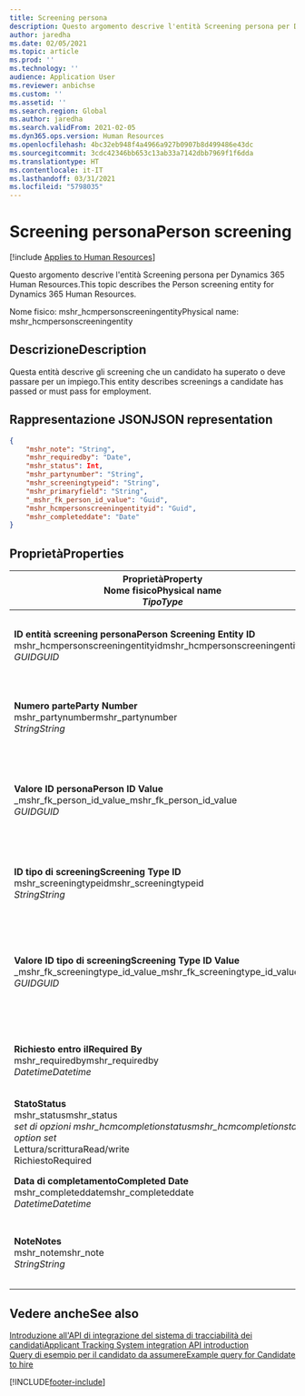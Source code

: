 ```yaml
---
title: Screening persona
description: Questo argomento descrive l'entità Screening persona per Dynamics 365 Human Resources.
author: jaredha
ms.date: 02/05/2021
ms.topic: article
ms.prod: ''
ms.technology: ''
audience: Application User
ms.reviewer: anbichse
ms.custom: ''
ms.assetid: ''
ms.search.region: Global
ms.author: jaredha
ms.search.validFrom: 2021-02-05
ms.dyn365.ops.version: Human Resources
ms.openlocfilehash: 4bc32eb948f4a4966a927b0907b8d499486e43dc
ms.sourcegitcommit: 3cdc42346bb653c13ab33a7142dbb7969f1f6dda
ms.translationtype: HT
ms.contentlocale: it-IT
ms.lasthandoff: 03/31/2021
ms.locfileid: "5798035"
---
```

# <a name="person-screening"></a><span data-ttu-id="bb00d-103">Screening persona</span><span class="sxs-lookup"><span data-stu-id="bb00d-103">Person screening</span></span>

[!include [Applies to Human Resources](../includes/applies-to-hr.md)]

<span data-ttu-id="bb00d-104">Questo argomento descrive l'entità Screening persona per Dynamics 365 Human Resources.</span><span class="sxs-lookup"><span data-stu-id="bb00d-104">This topic describes the Person screening entity for Dynamics 365 Human Resources.</span></span>

<span data-ttu-id="bb00d-105">Nome fisico: mshr_hcmpersonscreeningentity</span><span class="sxs-lookup"><span data-stu-id="bb00d-105">Physical name: mshr_hcmpersonscreeningentity</span></span>

## <a name="description"></a><span data-ttu-id="bb00d-106">Descrizione</span><span class="sxs-lookup"><span data-stu-id="bb00d-106">Description</span></span>

<span data-ttu-id="bb00d-107">Questa entità descrive gli screening che un candidato ha superato o deve passare per un impiego.</span><span class="sxs-lookup"><span data-stu-id="bb00d-107">This entity describes screenings a candidate has passed or must pass for employment.</span></span>

## <a name="json-representation"></a><span data-ttu-id="bb00d-108">Rappresentazione JSON</span><span class="sxs-lookup"><span data-stu-id="bb00d-108">JSON representation</span></span>

```json
{
    "mshr_note": "String",
    "mshr_requiredby": "Date",
    "mshr_status": Int,
    "mshr_partynumber": "String",
    "mshr_screeningtypeid": "String",
    "mshr_primaryfield": "String",
    "_mshr_fk_person_id_value": "Guid",
    "mshr_hcmpersonscreeningentityid": "Guid",
    "mshr_completeddate": "Date"
}
```

## <a name="properties"></a><span data-ttu-id="bb00d-109">Proprietà</span><span class="sxs-lookup"><span data-stu-id="bb00d-109">Properties</span></span>

| <span data-ttu-id="bb00d-110">Proprietà</span><span class="sxs-lookup"><span data-stu-id="bb00d-110">Property</span></span><br><span data-ttu-id="bb00d-111">**Nome fisico**</span><span class="sxs-lookup"><span data-stu-id="bb00d-111">**Physical name**</span></span><br><span data-ttu-id="bb00d-112">**_Tipo_**</span><span class="sxs-lookup"><span data-stu-id="bb00d-112">**_Type_**</span></span> | <span data-ttu-id="bb00d-113">Utilizza</span><span class="sxs-lookup"><span data-stu-id="bb00d-113">Use</span></span> | <span data-ttu-id="bb00d-114">Descrizione</span><span class="sxs-lookup"><span data-stu-id="bb00d-114">Description</span></span> |
| --- | --- | --- |
| <span data-ttu-id="bb00d-115">**ID entità screening persona**</span><span class="sxs-lookup"><span data-stu-id="bb00d-115">**Person Screening Entity ID**</span></span><br><span data-ttu-id="bb00d-116">mshr_hcmpersonscreeningentityid</span><span class="sxs-lookup"><span data-stu-id="bb00d-116">mshr_hcmpersonscreeningentityid</span></span><br><span data-ttu-id="bb00d-117">*GUID*</span><span class="sxs-lookup"><span data-stu-id="bb00d-117">*GUID*</span></span> | <span data-ttu-id="bb00d-118">Sola lettura</span><span class="sxs-lookup"><span data-stu-id="bb00d-118">Read-only</span></span><br><span data-ttu-id="bb00d-119">Richiesto</span><span class="sxs-lookup"><span data-stu-id="bb00d-119">Required</span></span><br><span data-ttu-id="bb00d-120">Generato dal sistema</span><span class="sxs-lookup"><span data-stu-id="bb00d-120">System-generated</span></span> | <span data-ttu-id="bb00d-121">Identificatore primario univoco per il record di screening della persona.</span><span class="sxs-lookup"><span data-stu-id="bb00d-121">Unique primary identifier for the person screening record.</span></span> |
| <span data-ttu-id="bb00d-122">**Numero parte**</span><span class="sxs-lookup"><span data-stu-id="bb00d-122">**Party Number**</span></span><br><span data-ttu-id="bb00d-123">mshr_partynumber</span><span class="sxs-lookup"><span data-stu-id="bb00d-123">mshr_partynumber</span></span><br><span data-ttu-id="bb00d-124">*String*</span><span class="sxs-lookup"><span data-stu-id="bb00d-124">*String*</span></span> | <span data-ttu-id="bb00d-125">Lettura/scrittura</span><span class="sxs-lookup"><span data-stu-id="bb00d-125">Read/write</span></span><br><span data-ttu-id="bb00d-126">Richiesto</span><span class="sxs-lookup"><span data-stu-id="bb00d-126">Required</span></span> | <span data-ttu-id="bb00d-127">Il numero della parte (persona) associato al candidato.</span><span class="sxs-lookup"><span data-stu-id="bb00d-127">The party (person) number associated with the candidate.</span></span> |
| <span data-ttu-id="bb00d-128">**Valore ID persona**</span><span class="sxs-lookup"><span data-stu-id="bb00d-128">**Person ID Value**</span></span><br><span data-ttu-id="bb00d-129">_mshr_fk_person_id_value</span><span class="sxs-lookup"><span data-stu-id="bb00d-129">_mshr_fk_person_id_value</span></span><br><span data-ttu-id="bb00d-130">*GUID*</span><span class="sxs-lookup"><span data-stu-id="bb00d-130">*GUID*</span></span> | <span data-ttu-id="bb00d-131">Sola lettura</span><span class="sxs-lookup"><span data-stu-id="bb00d-131">Read-only</span></span><br><span data-ttu-id="bb00d-132">Richiesto</span><span class="sxs-lookup"><span data-stu-id="bb00d-132">Required</span></span><br><span data-ttu-id="bb00d-133">Chiave esterna: mshr_dirpersonentityid di mshr_dirpersonentity</span><span class="sxs-lookup"><span data-stu-id="bb00d-133">Foreign key: mshr_dirpersonentityid of mshr_dirpersonentity</span></span> | <span data-ttu-id="bb00d-134">L'identificatore generato dal sistema per il record dell'entità della parte (persona).</span><span class="sxs-lookup"><span data-stu-id="bb00d-134">The system-generated identifier of the party (person) entity record.</span></span> |
| <span data-ttu-id="bb00d-135">**ID tipo di screening**</span><span class="sxs-lookup"><span data-stu-id="bb00d-135">**Screening Type ID**</span></span><br><span data-ttu-id="bb00d-136">mshr_screeningtypeid</span><span class="sxs-lookup"><span data-stu-id="bb00d-136">mshr_screeningtypeid</span></span><br><span data-ttu-id="bb00d-137">*String*</span><span class="sxs-lookup"><span data-stu-id="bb00d-137">*String*</span></span> | <span data-ttu-id="bb00d-138">Lettura/scrittura</span><span class="sxs-lookup"><span data-stu-id="bb00d-138">Read/write</span></span><br><span data-ttu-id="bb00d-139">Richiesto</span><span class="sxs-lookup"><span data-stu-id="bb00d-139">Required</span></span><br><span data-ttu-id="bb00d-140">Chiave esterna: ScreeningType</span><span class="sxs-lookup"><span data-stu-id="bb00d-140">Foreign key: ScreeningType</span></span> | <span data-ttu-id="bb00d-141">L'identificatore del tipo di screening definito in Human Resources.</span><span class="sxs-lookup"><span data-stu-id="bb00d-141">The identifier of the screening type defined in Human Resources.</span></span> |
| <span data-ttu-id="bb00d-142">**Valore ID tipo di screening**</span><span class="sxs-lookup"><span data-stu-id="bb00d-142">**Screening Type ID Value**</span></span><br><span data-ttu-id="bb00d-143">_mshr_fk_screeningtype_id_value</span><span class="sxs-lookup"><span data-stu-id="bb00d-143">_mshr_fk_screeningtype_id_value</span></span><br><span data-ttu-id="bb00d-144">*GUID*</span><span class="sxs-lookup"><span data-stu-id="bb00d-144">*GUID*</span></span> | <span data-ttu-id="bb00d-145">Sola lettura</span><span class="sxs-lookup"><span data-stu-id="bb00d-145">Read-only</span></span><br><span data-ttu-id="bb00d-146">Richiesto</span><span class="sxs-lookup"><span data-stu-id="bb00d-146">Required</span></span><br><span data-ttu-id="bb00d-147">Chiave esterna: mshr_hcmscreeningtypeentityid di mshr_hcmscreeningtypeentity</span><span class="sxs-lookup"><span data-stu-id="bb00d-147">Foreign key: mshr_hcmscreeningtypeentityid of mshr_hcmscreeningtypeentity</span></span> | <span data-ttu-id="bb00d-148">Identificatore generato dal sistema per il record del tipo di screening dell'entità associata.</span><span class="sxs-lookup"><span data-stu-id="bb00d-148">System-generated identifier for the screening type record in the associated entity.</span></span> |
| <span data-ttu-id="bb00d-149">**Richiesto entro il**</span><span class="sxs-lookup"><span data-stu-id="bb00d-149">**Required By**</span></span><br><span data-ttu-id="bb00d-150">mshr_requiredby</span><span class="sxs-lookup"><span data-stu-id="bb00d-150">mshr_requiredby</span></span><br><span data-ttu-id="bb00d-151">*Datetime*</span><span class="sxs-lookup"><span data-stu-id="bb00d-151">*Datetime*</span></span> | <span data-ttu-id="bb00d-152">Lettura/scrittura</span><span class="sxs-lookup"><span data-stu-id="bb00d-152">Read/write</span></span><br><span data-ttu-id="bb00d-153">Facoltativo</span><span class="sxs-lookup"><span data-stu-id="bb00d-153">Optional</span></span> | <span data-ttu-id="bb00d-154">La data entro la quale lo screening deve essere completato.</span><span class="sxs-lookup"><span data-stu-id="bb00d-154">The date by which the screening is required to be completed.</span></span> |
| <span data-ttu-id="bb00d-155">**Stato**</span><span class="sxs-lookup"><span data-stu-id="bb00d-155">**Status**</span></span><br><span data-ttu-id="bb00d-156">mshr_status</span><span class="sxs-lookup"><span data-stu-id="bb00d-156">mshr_status</span></span><br><span data-ttu-id="bb00d-157">*set di opzioni mshr_hcmcompletionstatus*</span><span class="sxs-lookup"><span data-stu-id="bb00d-157">*mshr_hcmcompletionstatus option set*</span></span><br><span data-ttu-id="bb00d-158">Lettura/scrittura</span><span class="sxs-lookup"><span data-stu-id="bb00d-158">Read/write</span></span><br><span data-ttu-id="bb00d-159">Richiesto</span><span class="sxs-lookup"><span data-stu-id="bb00d-159">Required</span></span> | <span data-ttu-id="bb00d-160">Fornisce lo stato del candidato per lo screening.</span><span class="sxs-lookup"><span data-stu-id="bb00d-160">Provides the candidate’s status for the screening.</span></span> |
| <span data-ttu-id="bb00d-161">**Data di completamento**</span><span class="sxs-lookup"><span data-stu-id="bb00d-161">**Completed Date**</span></span><br><span data-ttu-id="bb00d-162">mshr_completeddate</span><span class="sxs-lookup"><span data-stu-id="bb00d-162">mshr_completeddate</span></span><br><span data-ttu-id="bb00d-163">*Datetime*</span><span class="sxs-lookup"><span data-stu-id="bb00d-163">*Datetime*</span></span> | <span data-ttu-id="bb00d-164">Lettura/scrittura</span><span class="sxs-lookup"><span data-stu-id="bb00d-164">Read/write</span></span><br><span data-ttu-id="bb00d-165">Facoltativo</span><span class="sxs-lookup"><span data-stu-id="bb00d-165">Optional</span></span> | <span data-ttu-id="bb00d-166">Data in cui lo screening è stato completato.</span><span class="sxs-lookup"><span data-stu-id="bb00d-166">The date the screening was completed.</span></span> |
| <span data-ttu-id="bb00d-167">**Note**</span><span class="sxs-lookup"><span data-stu-id="bb00d-167">**Notes**</span></span><br><span data-ttu-id="bb00d-168">mshr_note</span><span class="sxs-lookup"><span data-stu-id="bb00d-168">mshr_note</span></span><br><span data-ttu-id="bb00d-169">*String*</span><span class="sxs-lookup"><span data-stu-id="bb00d-169">*String*</span></span> | <span data-ttu-id="bb00d-170">Lettura/scrittura</span><span class="sxs-lookup"><span data-stu-id="bb00d-170">Read/write</span></span><br><span data-ttu-id="bb00d-171">Facoltativo</span><span class="sxs-lookup"><span data-stu-id="bb00d-171">Optional</span></span> | <span data-ttu-id="bb00d-172">Note per l'utilizzo da parte di responsabili delle assunzioni e reclutatori.</span><span class="sxs-lookup"><span data-stu-id="bb00d-172">Notes for use by hiring managers and recruiters.</span></span> |

## <a name="see-also"></a><span data-ttu-id="bb00d-173">Vedere anche</span><span class="sxs-lookup"><span data-stu-id="bb00d-173">See also</span></span>

[<span data-ttu-id="bb00d-174">Introduzione all'API di integrazione del sistema di tracciabilità dei candidati</span><span class="sxs-lookup"><span data-stu-id="bb00d-174">Applicant Tracking System integration API introduction</span></span>](hr-admin-integration-ats-api-introduction.md)<br>
[<span data-ttu-id="bb00d-175">Query di esempio per il candidato da assumere</span><span class="sxs-lookup"><span data-stu-id="bb00d-175">Example query for Candidate to hire</span></span>](hr-admin-integration-ats-api-candidate-to-hire-example-query.md)



[!INCLUDE[footer-include](../includes/footer-banner.md)]